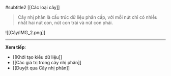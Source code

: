 #subtitle2 [[Các loại cây]]

> Cây nhị phân là cấu trúc dữ liệu phân cấp, với mỗi nút chỉ có nhiều nhất hai nút con, nút con trái và nút con phải.

![[Cây/IMG_2.png]]

---
**Xem tiếp**: 
- [[Khởi tạo kiểu dữ liệu]]
- [[Các giá trị trong cây nhị phân]]
- [[Duyệt qua Cây nhị phân]]